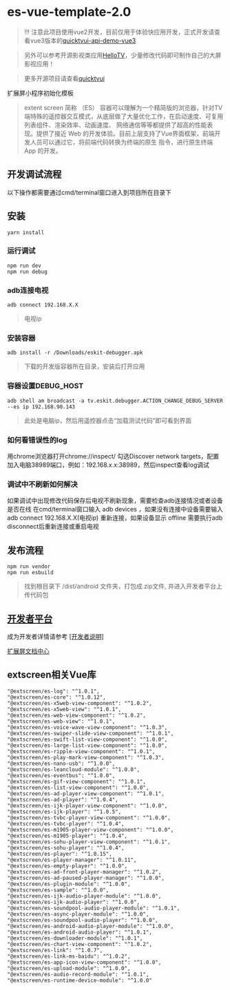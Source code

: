 # es-vue-template-2.0

> !!! 注意此项目使用vue2开发，目前仅用于体验快应用开发，正式开发请查看vue3版本的[quicktvui-api-demo-vue3](https://github.com/quicktvui/quicktvui-api-demo-vue3)

> 另外可以参考开源影视类应用[HelloTV](https://github.com/quicktvui/hellotv)，少量修改代码即可制作自己的大屏影视应用！

> 更多开源项目请查看[quicktvui](https://github.com/orgs/quicktvui/repositories)

扩展屏小程序初始化模板

> extent screen 简称 （ES） 容器可以理解为一个精简版的浏览器，针对TV端特殊的遥控器交互模式，从底层做了大量优化工作，在启动速度、可复用列表组件、渲染效率、动画速度、 网络通信等等都提供了超高的性能表现。提供了接近 Web 的开发体验。目前上层支持了Vue界面框架，前端开发人员可以通过它，将前端代码转换为终端的原生 指令，进行原生终端 App 的开发。

## 开发调试流程

以下操作都需要通过cmd/terminal窗口进入到项目所在目录下

## 安装

```
yarn install
```

### 运行调试

```
npm run dev
npm run debug
```

### adb连接电视

```
adb connect 192.168.X.X
```

> 电视ip

### 安装容器

```
adb install -r /Downloads/eskit-debugger.apk
```

> 下载的开发版容器所在目录，安装后打开应用

### 容器设置DEBUG_HOST

```
adb shell am broadcast -a tv.eskit.debugger.ACTION_CHANGE_DEBUG_SERVER --es ip 192.168.90.143
```

> 此处是电脑ip，然后用遥控器点击“加载测试代码”即可看到界面

### 如何看错误性的log

用chrome浏览器打开chrome://inspect/ 勾选Discover network targets，配置加入电脑38989端口，例如：192.168.x.x:38989，然后inspect查看log调试

### 调试中不刷新如何解决

如果调试中出现修改代码保存后电视不刷新现象，需要检查adb连接情况或者设备是否在线 在cmd/terminal窗口输入 adb devices ，如果没有连接中设备需要输入 adb connect 192.168.X.X(电视ip)
重新连接，如果设备显示 offline 需要执行adb disconnect后重新连接或重启电视

## 发布流程

```
npm run vendor
npm run esbuild
```

> 找到根目录下 /dist/android 文件夹，打包成.zip文件, 并进入开发者平台上传代码包

##     

## [开发者平台](http://mp.es.hiliad.com/)

成为开发者详情请参考 [[开发者说明]](http://developer.es.hiliad.com/developer/apply/)

[扩展屏文档中心](http://developer.es.hiliad.com/)

## extscreen相关Vue库

```
"@extscreen/es-log": "^1.0.1",
"@extscreen/es-core": "^1.0.12",
"@extscreen/es-x5web-view-component": "^1.0.2",
"@extscreen/es-x5web-view": "^1.0.1",
"@extscreen/es-web-view-component": "^1.0.2",
"@extscreen/es-web-view": "^1.0.1",
"@extscreen/es-voice-wave-view-component": "^1.0.3",
"@extscreen/es-swiper-slide-view-component": "^1.0.1",
"@extscreen/es-swift-list-view-component": "^1.0.0",
"@extscreen/es-large-list-view-component": "^1.0.0",
"@extscreen/es-ripple-view-component": "^1.0.1",
"@extscreen/es-play-mark-view-component": "^1.0.3",
"@extscreen/es-nano-usb": "^1.0.0",
"@extscreen/es-leancloud-module": "^1.0.0",
"@extscreen/es-eventbus": "^1.0.0",
"@extscreen/es-gif-view-component": "^1.0.1",
"@extscreen/es-list-view-component": "^1.0.0",
"@extscreen/es-ad-player-view-component": "^1.0.1",
"@extscreen/es-ad-player": "^1.0.4",
"@extscreen/es-ijk-player-view-component": "^1.0.0",
"@extscreen/es-ijk-player": "^1.0.5",
"@extscreen/es-tvbc-player-view-component": "^1.0.0",
"@extscreen/es-tvbc-player": "^1.0.4",
"@extscreen/es-m1905-player-view-component": "^1.0.0",
"@extscreen/es-m1905-player": "^1.0.4",
"@extscreen/es-sohu-player-view-component": "^1.0.1",
"@extscreen/es-sohu-player": "^1.0.4",
"@extscreen/es-player": "^1.0.15",
"@extscreen/es-player-manager": "^1.0.11",
"@extscreen/es-empty-player": "^1.0.0",
"@extscreen/es-ad-front-player-manager": "^1.0.2",
"@extscreen/es-ad-paused-player-manager": "^1.0.0",
"@extscreen/es-plugin-module": "^1.0.0",
"@extscreen/es-sample": "^1.0.0",
"@extscreen/es-ijk-audio-player-module": "^1.0.0",
"@extscreen/es-ijk-audio-player": "^1.0.0",
"@extscreen/es-soundpool-audio-player-module": "^1.0.1",
"@extscreen/es-async-player-module": "^1.0.0",
"@extscreen/es-soundpool-audio-player": "^1.0.0",
"@extscreen/es-android-audio-player-module": "^1.0.0",
"@extscreen/es-android-audio-player": "^1.0.1",
"@extscreen/es-downloader-module": "^1.0.1",
"@extscreen/es-chart-view-component": "^1.0.2",
"@extscreen/es-link": "^1.0.7",
"@extscreen/es-link-ms-baidu": "^1.0.2",
"@extscreen/es-app-icon-view-component": "^1.0.0",
"@extscreen/es-upload-module": "^1.0.0",
"@extscreen/es-audio-record-module": "^1.0.1",
"@extscreen/es-runtime-device-module": "^1.0.0"
```
